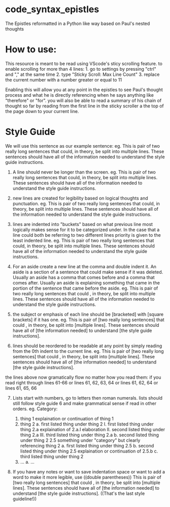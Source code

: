 # code_syntax_epistles
The Epistles reformatted in a Python like way based on Paul's nested thoughts

# How to use:
This resource is meant to be read using VScode's sticy scrolling feature.
to enable scrolling for more than 4 lines:
    1. go to settings by pressing "ctrl" and "," at the same time
    2. type "Sticky Scroll: Max Line Count"
    3. replace the current number with a number greater or equal to 11

Enabling this will allow you at any point in the epistles to see Paul's thought process and what he is directly referencing when he says anything like "therefore" or "for". you will also be able to read a summary of his chain of thought so far by reading from the first line in the sticky scroller a the top of the page down to your current line.

# Style Guide
We will use this sentence as our example sentence:
eg.
This is pair of two really long sentences that could, in theory, be split into multiple lines. These sentences should have all of the information needed to understand the style guide instructions.

1. A line should never be longer than the screen.
eg.
This is pair of two really long sentences that could, in theory, be split into multiple lines. 
These sentences should have all of the information needed to understand the style guide instructions.

2. new lines are created for legibility based on logical thoughts and punctuation.
eg. 
This is pair of two really long sentences that could,
in theory, 
be split into multiple lines.
These sentences should have all of the information needed 
to understand the style guide instructions.

3. lines are indented into "buckets" based on what previous line most logically makes sense for it to be categorized under.
In the case that a line could both be referring to two different lines priority is given to the least indented line.
eg.
This is pair of two really long sentences that could,
    in theory, 
    be split into multiple lines. 
    These sentences should have all of the information needed 
        to understand the style guide instructions.

4. For an aside create a new line at the comma and double indent it.
An aside is a section of a sentence that could make sense if it was deleted.
Usually an aside has a comma that comes before and a comma that comes after. 
Usually an aside is explaining something that came in the portion of the sentence that came before the aside.
eg.
This is pair of two really long sentences that could
        , in theory, 
    be split into multiple lines. 
    These sentences should have all of the information needed 
        to understand the style guide instructions.

5. the subject or emphasis of each line should be [bracketed] with [square brackets] if it has one.
eg.
This is pair of [two really long sentences] that could
        , in theory, 
    be split into [multiple lines]. 
    These sentences should have all of [the information needed] 
        to understand [the style guide instructions].

6. lines should be reordered to be readable at any point by simply reading from the 0th indent to the current line. 
eg.
This is pair of [two really long sentences] 
    that could
            , in theory, 
        be split into [multiple lines]. 
    These sentences should have all of [the information needed] 
        to understand [the style guide instructions].

the lines above now gramatically flow no matter how you read them: 
if you read right through lines 61-66
or lines 61, 62, 63, 64 
or lines 61, 62, 64 
or lines 61, 65, 66

7. Lists start with numbers, go to letters then roman numerals.
lists should still follow style guide 6 and make grammatical sense if read in other orders.
eg. 
Category:
    1. thing 1
        explaination or continuation of thing 1
    2. thing 2
        a. first listed thing under thing 2
            I. first listed thing under thing 2.a
                explaination of 2.a.I
                    elaboration
            II. second listed thing under thing 2.a
            III. third listed thing under thing 2.a
        b. second listed thing under thing 2
    2.5 something under "category" but clearly referencing thing 2
        a. first listed thing under thing 2.5
        b. second listed thing under thing 2.5
            explaination or continuation of 2.5.b
        c. third listed thing under thing 2
    3. ...
        a. ...

8. If you have any notes or want to save indentation space or want to add a word to make it more legible, use ((double parentheses))
This is pair of [two really long sentences] 
    that could
            , in theory, 
        be split into [multiple lines]. 
    These sentences should have all of [the information needed] 
        to understand [the style guide instructions]. ((That's the last style guideline!))
